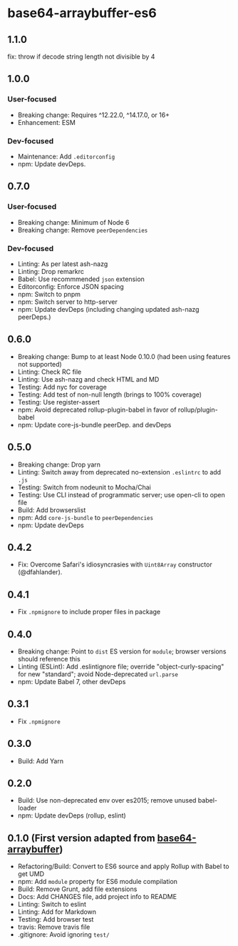 # base64-arraybuffer-es6

## 1.1.0

fix: throw if decode string length not divisible by 4


## 1.0.0

### User-focused

- Breaking change: Requires ^12.22.0, ^14.17.0, or 16+
- Enhancement: ESM

### Dev-focused

- Maintenance: Add `.editorconfig`
- npm: Update devDeps.

## 0.7.0

### User-focused
- Breaking change: Minimum of Node 6
- Breaking change: Remove `peerDependencies`

### Dev-focused
- Linting: As per latest ash-nazg
- Linting: Drop remarkrc
- Babel: Use recommmended `json` extension
- Editorconfig: Enforce JSON spacing
- npm: Switch to pnpm
- npm: Switch server to http-server
- npm: Update devDeps (including changing updated ash-nazg peerDeps.)

## 0.6.0

- Breaking change: Bump to at least Node 0.10.0 (had been using features not supported)
- Linting: Check RC file
- Linting: Use ash-nazg and check HTML and MD
- Testing: Add nyc for coverage
- Testing: Add test of non-null length (brings to 100% coverage)
- Testing: Use register-assert
- npm: Avoid deprecated rollup-plugin-babel in favor of rollup/plugin-babel
- npm: Update core-js-bundle peerDep. and devDeps

## 0.5.0

- Breaking change: Drop yarn
- Linting: Switch away from deprecated no-extension `.eslintrc` to add `.js`
- Testing: Switch from nodeunit to Mocha/Chai
- Testing: Use CLI instead of programmatic server; use open-cli to open file
- Build: Add browserslist
- npm: Add `core-js-bundle` to `peerDependencies`
- npm: Update devDeps

## 0.4.2

- Fix: Overcome Safari's idiosyncrasies with `Uint8Array` constructor
    (@dfahlander).

## 0.4.1

- Fix `.npmignore` to include proper files in package

## 0.4.0

- Breaking change: Point to `dist` ES version for `module`; browser versions
    should reference this
- Linting (ESLint): Add .eslintignore file; override "object-curly-spacing"
    for new "standard"; avoid Node-deprecated `url.parse`
- npm: Update Babel 7, other devDeps

## 0.3.1

- Fix `.npmignore`

## 0.3.0

- Build: Add Yarn

## 0.2.0

- Build: Use non-deprecated env over es2015; remove unused babel-loader
- npm: Update devDeps (rollup, eslint)

## 0.1.0 (First version adapted from [base64-arraybuffer](https://github.com/niklasvh/base64-arraybuffer))

- Refactoring/Build: Convert to ES6 source and apply Rollup with
    Babel to get UMD
- npm: Add `module` property for ES6 module compilation
- Build: Remove Grunt, add file extensions
- Docs: Add CHANGES file, add project info to README
- Linting: Switch to eslint
- Linting: Add for Markdown
- Testing: Add browser test
- travis: Remove travis file
- .gitignore: Avoid ignoring `test/`
